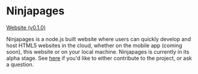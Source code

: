 # Ninjapages
[Website (v0.1.0)](http://ninjapages.herokuapp.com)

Ninjapages is a node.js built website where users can quickly develop and host HTML5 websites in the cloud, whether on the mobile app (coming soon), this website or on your local machine. Ninjapages is currently in its alpha stage. See [here](http://wrightdev.herokuapp.com) if you'd like to either contribute to the project, or ask a question. 

